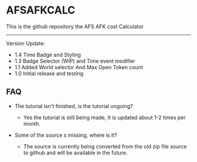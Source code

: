 AFSAFKCALC
===================


This is the github repository the AFS AFK cost Calculator

----------

Version Update:
- 1.4 Time Badge and Styling
- 1.3 Badge Selector (WIP) and Time event modifier
- 1.1 Added World selector And Max Open Token count
- 1.0 Initial release and testing


FAQ
-------------------

 - The tutorial isn't finished, is the tutorial ongoing?
   - Yes the tutorial is still being made, It is updated about 1-2 times per month.

 - Some of the source s missing, where is it?
   - The source is currently being converted from the old zip file source to github and will be available in the future.